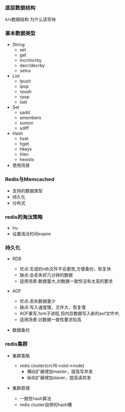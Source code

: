 ### 底层数据结构
k/v数据结构
为什么读写快


### 基本数据类型
- String
    - set
    - get
    - incr/incrby
    - decr/decrby
    - setnx
- List
    - lpush
    - lpop
    - rpush
    - rpop
    - lset
- Set
    - sadd
    - smembers
    - sunion
    - sdiff
- Hash
    - hset
    - hget
    - hkeys
    - hlen
    - hexists
- 使用场景

### Redis与Memcached
- 支持的数据类型
- 持久化
- 分布式

### redis的淘汰策略
- lru
- 设置淘汰时间expire

### 持久化
- RDB
    - 优点:生成的rdb文件不会更改,方便备份，恢复快
    - 缺点:会丢失好几分钟的数据
    - 适用场景:数据量大,对数据一致性没有太高的要求
- AOF
    - 优点:丢失数据量少
    - 缺点:写入速度慢，文件大，恢复慢
    - AOF重写,fork子进程,将内存数据写入新的aof文件中,
    - 适用场景:对数据一致性要求较高
    
- 数据备份

### redis集群
- 集群策略
    - redis cluster(crc16->slot->node)
        - 横向扩展增加master，提高写并发
        - 纵向扩展增加slaver，提高读并发
    

- 集群原理
    - 一致性hash算法
    - redis cluster自带的hash槽